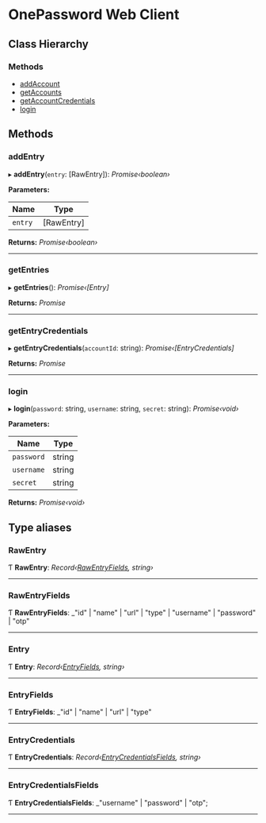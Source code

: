 # OnePassword Web Client

## Class Hierarchy

### Methods

- [addAccount](README.md#addaccount)
- [getAccounts](README.md#getaccounts)
- [getAccountCredentials](README.md#getaccountcredentials)
- [login](README.md#login)

## Methods

### addEntry

▸ **addEntry**(`entry`: [RawEntry]): _Promise‹boolean›_

**Parameters:**

| Name    | Type       |
| ------- | ---------- |
| `entry` | [RawEntry] |

**Returns:** _Promise‹boolean›_

---

### getEntries

▸ **getEntries**(): _Promise‹[Entry]_

**Returns:** _Promise_

---

### getEntryCredentials

▸ **getEntryCredentials**(`accountId`: string): _Promise‹[EntryCredentials]_

**Returns:** _Promise_

---

### login

▸ **login**(`password`: string, `username`: string, `secret`: string): _Promise‹void›_

**Parameters:**

| Name       | Type   |
| ---------- | ------ |
| `password` | string |
| `username` | string |
| `secret`   | string |

**Returns:** _Promise‹void›_

## Type aliases

### RawEntry

Ƭ **RawEntry**: _Record‹[RawEntryFields](README.md#rawentryfields), string›_

---

### RawEntryFields

Ƭ **RawEntryFields**: \_"id" | "name" | "url" | "type" | "username" | "password" | "otp"

---

### Entry

Ƭ **Entry**: _Record‹[EntryFields](README.md#entryfields), string›_

---

### EntryFields

Ƭ **EntryFields**: \_"id" | "name" | "url" | "type"

---

### EntryCredentials

Ƭ **EntryCredentials**: _Record‹[EntryCredentialsFields](README.md#entrycredentialsfields), string›_

---

### EntryCredentialsFields

Ƭ **EntryCredentialsFields**: \_"username" | "password" | "otp";

---
